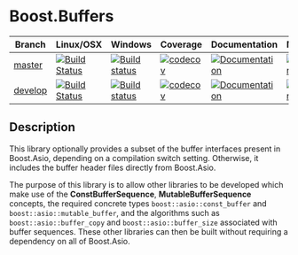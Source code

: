 # Boost.Buffers

Branch      | Linux/OSX | Windows | Coverage | Documentation | Matrix
------------|-----------|---------|----------|---------------|--------
[master](https://github.com/vinniefalco/buffers/tree/master)   | [![Build Status](https://travis-ci.org/vinniefalco/buffers.svg?branch=master)](https://travis-ci.org/vinniefalco/buffers)  | [![Build status](https://ci.appveyor.com/api/projects/status/g0llpbvhpjuxjnlw/branch/master?svg=true)](https://ci.appveyor.com/project/vinniefalco/buffers/branch/master)   | [![codecov](https://codecov.io/gh/vinniefalco/buffers/branch/master/graph/badge.svg)](https://codecov.io/gh/vinniefalco/buffers/branch/master)   | [![Documentation](https://img.shields.io/badge/documentation-master-brightgreen.svg)](http://www.boost.org/doc/libs/master/libs/buffers/doc/html/index.html)  | [![Matrix](https://img.shields.io/badge/matrix-master-brightgreen.svg)](http://www.boost.org/development/tests/master/developer/buffers.html)
[develop](https://github.com/vinniefalco/buffers/tree/develop) | [![Build Status](https://travis-ci.org/vinniefalco/buffers.svg?branch=develop)](https://travis-ci.org/vinniefalco/buffers) | [![Build status](https://ci.appveyor.com/api/projects/status/g0llpbvhpjuxjnlw/branch/develop?svg=true)](https://ci.appveyor.com/project/vinniefalco/buffers/branch/develop) | [![codecov](https://codecov.io/gh/vinniefalco/buffers/branch/develop/graph/badge.svg)](https://codecov.io/gh/vinniefalco/buffers/branch/develop) | [![Documentation](https://img.shields.io/badge/documentation-develop-brightgreen.svg)](http://www.boost.org/doc/libs/develop/libs/buffers/index.html) | [![Matrix](https://img.shields.io/badge/matrix-develop-brightgreen.svg)](http://www.boost.org/development/tests/develop/developer/buffers.html)

## Description

This library optionally provides a subset of the buffer interfaces present
in Boost.Asio, depending on a compilation switch setting. Otherwise, it
includes the buffer header files directly from Boost.Asio.

The purpose of this library is to allow other libraries to be developed
which make use of the **ConstBufferSequence**, **MutableBufferSequence**
concepts, the required concrete types
`boost::asio::const_buffer` and `boost::asio::mutable_buffer`, and
the algorithms such as
`boost::asio::buffer_copy` and `boost::asio::buffer_size`
associated with buffer sequences. These other libraries can then be built
without requiring a dependency on all of Boost.Asio.

